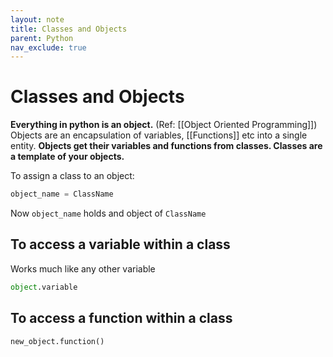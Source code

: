```yaml
---
layout: note
title: Classes and Objects
parent: Python
nav_exclude: true
---
```


# Classes and Objects

**Everything in python is an object.** (Ref: [[Object Oriented Programming]]) Objects are an encapsulation of variables, [[Functions]] etc into a single entity. **Objects get their variables and functions from classes. Classes are a template of your objects.**

To assign a class to an object:

```py
object_name = ClassName
```

Now `object_name` holds and object of `ClassName`

## To access a variable within a class

Works much like any other variable

```py
object.variable
```

## To access a function within a class

```py
new_object.function()
```
